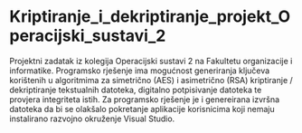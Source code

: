# Kriptiranje_i_dekriptiranje_projekt_Operacijski_sustavi_2
Projektni zadatak iz kolegija Operacijski sustavi 2 na Fakultetu organizacije i informatike. Programsko rješenje ima mogućnost generiranja ključeva korištenih u algoritmima za simetrično (AES) i asimetrično (RSA) kriptiranje / dekriptiranje tekstualnih datoteka, digitalno potpisivanje datoteka te provjera integriteta istih. Za programsko rješenje je i genereirana izvršna datoteka da bi se olakšalo pokretanje aplikacije korisnicima koji nemaju instalirano razvojno okruženje Visual Studio.
